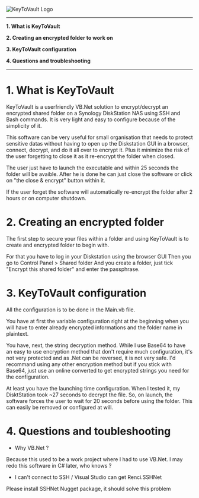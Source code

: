 ![KeyToVault Logo](https://thryn.fr/images/KeyToVault.png)

------------------------------------------

**1. What is KeyToVault**

**2. Creating an encrypted folder to work on**

**3. KeyToVault configuration**

**4. Questions and troubleshooting**


------------------------------------------

# 1. What is KeyToVault

KeyToVault is a userfriendly VB.Net solution to encrypt/decrypt an encrypted shared folder on a Synology DiskStation NAS using SSH and Bash commands.
It is very light and easy to configure because of the simplicity of it.

This software can be very useful for small organisation that needs to protect sensitive datas without having to open up the Diskstation GUI in a browser, connect, decrypt, and do it all over to encrypt it. Plus it minimize the risk of the user forgetting to close it as it re-encrypt the folder when closed.

The user just have to launch the executable and within 25 seconds the folder will be avaible.
After he is done he can just close the software or click on "the close & encrypt" button within it.

If the user forget the software will automatically re-encrypt the folder after 2 hours or on computer shutdown.


# 2. Creating an encrypted folder 

The first step to secure your files within a folder and using KeyToVault is to create and encrypted folder to begin with.

For that you have to log in your Diskstation using the browser GUI
Then you go to Control Panel > Shared folder
And you create a folder, just tick "Encrypt this shared folder" and enter the passphrase.


# 3. KeyToVault configuration

All the configuration is to be done in the Main.vb file.

You have at first the variable configuration right at the beginning when you will have to enter already encrypted informations and the folder name in plaintext.

You have, next, the string decryption method. While I use Base64 to have an easy to use encryption method that don't require much configuration, it's not very protected and as .Net can be reversed, it is not very safe.
I'd recommand using any other encryption method but if you stick with Base64, just use an online converted to get encrypted strings you need for the configuration.

At least you have the launching time configuration. When I tested it, my DisktStation took ~27 seconds to decrypt the file. So, on launch, the software forces the user to wait for 20 seconds before using the folder. This can easily be removed or configured at will.


# 4. Questions and toubleshooting 

- Why VB.Net ?

Because this used to be a work project where I had to use VB.Net. I may redo this software in C# later, who knows ?

- I can't connect to SSH / Visual Studio can get Renci.SSHNet

Please install SSHNet Nugget package, it should solve this problem

